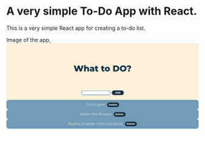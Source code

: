 # A very simple To-Do App with React.

This is a very simple React app for creating a to-do list. 

Image of the app,
![An image of the App](./app-ss.png)